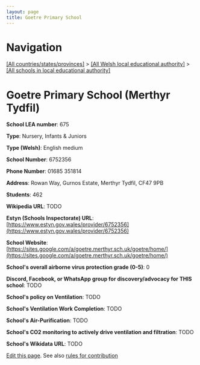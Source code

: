 ```yaml
---
layout: page
title: Goetre Primary School
---
```

# Navigation

[[All countries/states/provinces]](../../..) > [[All Welsh local educational authority]](../..) > [[All schools in local educational authority]](..)

# Goetre Primary School (Merthyr Tydfil)

**School LEA number**: 675

**Type**: Nursery, Infants & Juniors

**Type (Welsh)**: English medium

**School Number**: 6752356

**Phone Number**: 01685 351814

**Address**: Rowan Way, Gurnos Estate, Merthyr Tydfil, CF47 9PB

**Students**: 462

**Wikipedia URL**: TODO

**Estyn (Schools Inspectorate) URL**: [https://www.estyn.gov.wales/provider/6752356](https://www.estyn.gov.wales/provider/6752356)

**School Website**: [https://sites.google.com/a/goetre.merthyr.sch.uk/goetre/home/](https://sites.google.com/a/goetre.merthyr.sch.uk/goetre/home/)

**School's overall airborne virus protection grade (0-5)**: 0

**Discord, Facebook, or WhatsApp group for discovery/advocacy for THIS school**: TODO

**School's policy on Ventilation**: TODO

**School's Ventilation Work Completion**: TODO

**School's Air-Purification**: TODO

**School's CO2 monitoring to actively drive ventilation and filtration**: TODO

**School's Wikidata URL**: TODO




[Edit this page](https://github.com/ventilate-schools/Wales/edit/prif/./Merthyr_Tydfil/Goetre_Primary_School.md). See also [rules for contribution](../../../contribution-rules/)